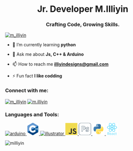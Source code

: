 <h1 align="center">Jr. Developer M.Illiyin</h1>
<h3 align="center">Crafting Code, Growing Skills.</h3>

<p align="left"> <a href="https://twitter.com/m_illiyin" target="blank"><img src="https://img.shields.io/twitter/follow/m_illiyin?logo=twitter&style=for-the-badge" alt="m_illiyin" /></a> </p>

- 🌱 I’m currently learning **python**

- 💬 Ask me about **Js, C++ & Arduino**

- 📫 How to reach me **illiyindesigns@gmail.com**

- ⚡ Fun fact **I like codding**

<h3 align="left">Connect with me:</h3>
<p align="left">
<a href="https://twitter.com/m_illiyin" target="blank"><img align="center" src="https://raw.githubusercontent.com/rahuldkjain/github-profile-readme-generator/master/src/images/icons/Social/twitter.svg" alt="m_illiyin" height="30" width="40" /></a>
<a href="https://instagram.com/m.illiyin" target="blank"><img align="center" src="https://raw.githubusercontent.com/rahuldkjain/github-profile-readme-generator/master/src/images/icons/Social/instagram.svg" alt="m.illiyin" height="30" width="40" /></a>
</p>

<h3 align="left">Languages and Tools:</h3>
<p align="left"> <a href="https://www.arduino.cc/" target="_blank" rel="noreferrer"> <img src="https://cdn.worldvectorlogo.com/logos/arduino-1.svg" alt="arduino" width="40" height="40"/> </a> <a href="https://www.w3schools.com/cpp/" target="_blank" rel="noreferrer"> <img src="https://raw.githubusercontent.com/devicons/devicon/master/icons/cplusplus/cplusplus-original.svg" alt="cplusplus" width="40" height="40"/> </a> <a href="https://www.adobe.com/in/products/illustrator.html" target="_blank" rel="noreferrer"> <img src="https://www.vectorlogo.zone/logos/adobe_illustrator/adobe_illustrator-icon.svg" alt="illustrator" width="40" height="40"/> </a> <a href="https://developer.mozilla.org/en-US/docs/Web/JavaScript" target="_blank" rel="noreferrer"> <img src="https://raw.githubusercontent.com/devicons/devicon/master/icons/javascript/javascript-original.svg" alt="javascript" width="40" height="40"/> </a> <a href="https://www.photoshop.com/en" target="_blank" rel="noreferrer"> <img src="https://raw.githubusercontent.com/devicons/devicon/master/icons/photoshop/photoshop-line.svg" alt="photoshop" width="40" height="40"/> </a> <a href="https://www.python.org" target="_blank" rel="noreferrer"> <img src="https://raw.githubusercontent.com/devicons/devicon/master/icons/python/python-original.svg" alt="python" width="40" height="40"/> </a> 
<a href="https://reactjs.org/" target="_blank" rel="noreferrer"> <img src="https://raw.githubusercontent.com/devicons/devicon/master/icons/react/react-original-wordmark.svg" alt="react" width="40" height="40"/> </a></p>
<p align="left"> <img src="https://komarev.com/ghpvc/?username=milliyin&label=Profile%20views&color=blueviolet&style=flat" alt="milliyin" /> </p> 

